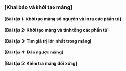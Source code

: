 ### [Khai báo và khởi tạo mảng]

#### [Bài tập 1: Khởi tạo mảng số nguyên và in ra các phần tử]
#### [Bài tập 2: Khởi tạo mảng và tính tổng các phần tử]
#### [Bài tập 3: Tìm giá trị lớn nhất trong mảng]
#### [Bài tập 4: Đảo ngược mảng]
#### [Bài tập 5: Kiểm tra mảng đối xứng]